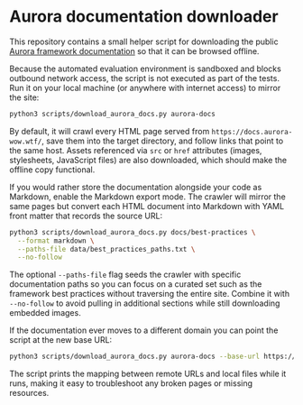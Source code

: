 # Aurora documentation downloader

This repository contains a small helper script for downloading the public
[Aurora framework documentation](https://docs.aurora-wow.wtf/) so that it can
be browsed offline.

Because the automated evaluation environment is sandboxed and blocks outbound
network access, the script is not executed as part of the tests. Run it on your
local machine (or anywhere with internet access) to mirror the site:

```bash
python3 scripts/download_aurora_docs.py aurora-docs
```

By default, it will crawl every HTML page served from
`https://docs.aurora-wow.wtf/`, save them into the target directory, and follow
links that point to the same host. Assets referenced via `src` or `href`
attributes (images, stylesheets, JavaScript files) are also downloaded, which
should make the offline copy functional.

If you would rather store the documentation alongside your code as Markdown,
enable the Markdown export mode. The crawler will mirror the same pages but
convert each HTML document into Markdown with YAML front matter that records the
source URL:

```bash
python3 scripts/download_aurora_docs.py docs/best-practices \
  --format markdown \
  --paths-file data/best_practices_paths.txt \
  --no-follow
```

The optional `--paths-file` flag seeds the crawler with specific documentation
paths so you can focus on a curated set such as the framework best practices
without traversing the entire site. Combine it with `--no-follow` to avoid
pulling in additional sections while still downloading embedded images.

If the documentation ever moves to a different domain you can point the script
at the new base URL:

```bash
python3 scripts/download_aurora_docs.py aurora-docs --base-url https://new-domain/
```

The script prints the mapping between remote URLs and local files while it
runs, making it easy to troubleshoot any broken pages or missing resources.
